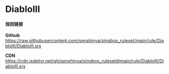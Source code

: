 # DiabloIII

#### 规则链接

**Github**
https://raw.githubusercontent.com/senshinya/singbox_ruleset/main/rule/DiabloIII/DiabloIII.srs

**CDN**
https://cdn.jsdelivr.net/gh/senshinya/singbox_ruleset@main/rule/DiabloIII/DiabloIII.srs